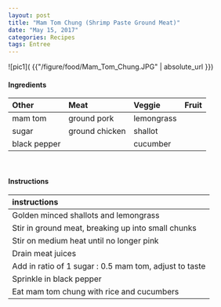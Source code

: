 ```yaml
---
layout: post
title: "Mam Tom Chung (Shrimp Paste Ground Meat)"
date: "May 15, 2017"
categories: Recipes
tags: Entree
---
```




![pic1]( {{"/figure/food/Mam_Tom_Chung.JPG" | absolute_url }})




#### Ingredients

<table class = "presenttab">
 <thead>
  <tr>
   <th style="text-align:left;"> Other </th>
   <th style="text-align:left;"> Meat </th>
   <th style="text-align:left;"> Veggie </th>
   <th style="text-align:left;"> Fruit </th>
  </tr>
 </thead>
<tbody>
  <tr>
   <td style="text-align:left;"> mam tom </td>
   <td style="text-align:left;"> ground pork </td>
   <td style="text-align:left;"> lemongrass </td>
   <td style="text-align:left;">  </td>
  </tr>
  <tr>
   <td style="text-align:left;"> sugar </td>
   <td style="text-align:left;"> ground chicken </td>
   <td style="text-align:left;"> shallot </td>
   <td style="text-align:left;">  </td>
  </tr>
  <tr>
   <td style="text-align:left;"> black pepper </td>
   <td style="text-align:left;">  </td>
   <td style="text-align:left;"> cucumber </td>
   <td style="text-align:left;">  </td>
  </tr>
</tbody>
</table>

<br>

#### Instructions

<table class = "presenttabnoh">
 <thead>
  <tr>
   <th style="text-align:left;"> instructions </th>
  </tr>
 </thead>
<tbody>
  <tr>
   <td style="text-align:left;"> Golden minced shallots and lemongrass </td>
  </tr>
  <tr>
   <td style="text-align:left;"> Stir in ground meat, breaking up into small chunks </td>
  </tr>
  <tr>
   <td style="text-align:left;"> Stir on medium heat until no longer pink </td>
  </tr>
  <tr>
   <td style="text-align:left;"> Drain meat juices </td>
  </tr>
  <tr>
   <td style="text-align:left;"> Add in ratio of 1 sugar : 0.5 mam tom, adjust to taste </td>
  </tr>
  <tr>
   <td style="text-align:left;"> Sprinkle in black pepper </td>
  </tr>
  <tr>
   <td style="text-align:left;"> Eat mam tom chung with rice and cucumbers </td>
  </tr>
</tbody>
</table>

